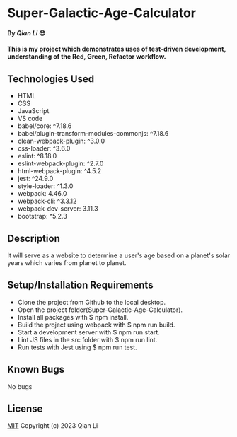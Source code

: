# Super-Galactic-Age-Calculator

#### By _Qian Li_ 😊

#### This is my project which demonstrates uses of test-driven development, understanding of the Red, Green, Refactor workflow. 

## Technologies Used

* HTML
* CSS
* JavaScript
* VS code
* babel/core: ^7.18.6
* babel/plugin-transform-modules-commonjs: ^7.18.6
* clean-webpack-plugin: ^3.0.0
* css-loader: ^3.6.0
* eslint: ^8.18.0
* eslint-webpack-plugin: ^2.7.0
* html-webpack-plugin: ^4.5.2
* jest: ^24.9.0
* style-loader: ^1.3.0
* webpack: 4.46.0
* webpack-cli: ^3.3.12
* webpack-dev-server: 3.11.3
* bootstrap: ^5.2.3

## Description

It will serve as a website to determine a user's age based on a planet's solar years which varies from planet to planet. 

## Setup/Installation Requirements

* Clone the project from Github to the local desktop.
* Open the project folder(Super-Galactic-Age-Calculator).
* Install all packages with $ npm install.
* Build the project using webpack with $ npm run build.
* Start a development server with $ npm run start.
* Lint JS files in the src folder with $ npm run lint.
* Run tests with Jest using $ npm run test.

## Known Bugs

No bugs 

## License
[MIT](license.txt)
Copyright (c) 2023 Qian Li